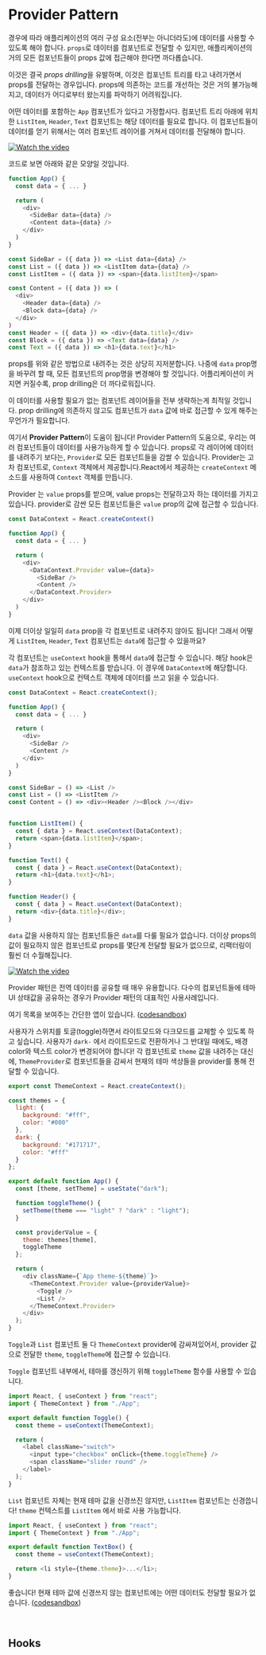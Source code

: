 # Provider Pattern

경우에 따라 애플리케이션의 여러 구성 요소(전부는 아니더라도)에 데이터를 사용할 수 있도록 해야 합니다. `props`로 데이터를 컴포넌트로 전달할 수 있지만, 애플리케이션의 거의 모든 컴포넌트들이 props 값에 접근해야 한다면 까다롭습니다.

이것은 결국 *props drilling*을 유발하며, 이것은 컴포넌트 트리를 타고 내려가면서 props를 전달하는 경우입니다. props에 의존하는 코드를 개선하는 것은 거의 불가능해지고, 데이터가 어디로부터 왔는지를 파악하기 어려워집니다.

어떤 데이터를 포함하는 `App` 컴포넌트가 있다고 가정합시다. 컴포넌트 트리 아래에 위치한 `ListItem`, `Header`, `Text` 컴포넌트는 해당 데이터를 필요로 합니다. 이 컴포넌트들이 데이터를 얻기 위해서는 여러 컴포넌트 레이어를 거쳐서 데이터를 전달해야 합니다.

[![Watch the video](./images/preview01.png)](https://res.cloudinary.com/ddxwdqwkr/video/upload/v1609056518/patterns.dev/jspat-48_jxmuyy.mp4)

코드로 보면 아래와 같은 모양일 것입니다.
```js
function App() {
  const data = { ... }

  return (
    <div>
      <SideBar data={data} />
      <Content data={data} />
    </div>
  )
}

const SideBar = ({ data }) => <List data={data} />
const List = ({ data }) => <ListItem data={data} />
const ListItem = ({ data }) => <span>{data.listItem}</span>

const Content = ({ data }) => (
  <div>
    <Header data={data} />
    <Block data={data} />
  </div>
)
const Header = ({ data }) => <div>{data.title}</div>
const Block = ({ data }) => <Text data={data} />
const Text = ({ data }) => <h1>{data.text}</h1>
```

props를 위와 같은 방법으로 내려주는 것은 상당히 지저분합니다. 나중에 `data` prop명을 바꾸려 할 때, 모든 컴포넌트의 prop명을 변경해야 할 것입니다. 어플리케이션이 커지면 커질수록, prop drilling은 더 까다로워집니다.

이 데이터를 사용할 필요가 없는 컴포넌트 레이어들을 전부 생략하는게 최적일 것입니다.  prop drilling에 의존하지 않고도 컴포넌트가 `data` 값에 바로 접근할 수 있게 해주는 무언가가 필요합니다.

여기서 **Provider Pattern**이 도움이 됩니다! Provider Pattern의 도움으로, 우리는 여러 컴포넌트들이 데이터를 사용가능하게 할 수 있습니다. props로 각 레이어에 데이터를 내려주기 보다는, `Provider`로 모든 컴포넌트들을 감쌀 수 있습니다. Provider는 고차 컴포넌트로, `Context` 객체에서 제공합니다.React에서 제공하는 `createContext` 메소드를 사용하여  `Context` 객체를 만듭니다.

Provider 는 `value` props를 받으며, value props는 전달하고자 하는 데이터를 가지고 있습니다. provider로 감싼 모든 컴포넌트들은 `value` prop의 값에 접근할 수 있습니다.

```js
const DataContext = React.createContext()

function App() {
  const data = { ... }

  return (
    <div>
      <DataContext.Provider value={data}>
        <SideBar />
        <Content />
      </DataContext.Provider>
    </div>
  )
}
```

이제 더이상 일일히 `data` prop을 각 컴포넌트로 내려주지 않아도 됩니다! 그래서 어떻게 `ListItem`, `Header`, `Text` 컴포넌트는 `data`에 접근할 수 있을까요?

각 컴포넌트는 `useContext` hook을 통해서 `data`에 접근할 수 있습니다. 해당 hook은 `data`가 참조하고 있는 컨텍스트를 받습니다. 이 경우에 `DataContext`에 해당합니다. `useContext` hook으로 컨텍스트 객체에 데이터를 쓰고 읽을 수 있습니다.

```js
const DataContext = React.createContext();

function App() {
  const data = { ... }

  return (
    <div>
      <SideBar />
      <Content />
    </div>
  )
}

const SideBar = () => <List />
const List = () => <ListItem />
const Content = () => <div><Header /><Block /></div>


function ListItem() {
  const { data } = React.useContext(DataContext);
  return <span>{data.listItem}</span>;
}

function Text() {
  const { data } = React.useContext(DataContext);
  return <h1>{data.text}</h1>;
}

function Header() {
  const { data } = React.useContext(DataContext);
  return <div>{data.title}</div>;
}
```

`data` 값을 사용하지 않는 컴포넌트들은 `data`를 다룰 필요가 없습니다. 더이상 props의 값이 필요하지 않은 컴포넌트로 props를 몇단계 전달할 필요가 없으므로, 리팩터링이 훨씬 더 수월해집니다.

[![Watch the video](./images/preview02.png)](https://res.cloudinary.com/ddxwdqwkr/video/upload/v1609056519/patterns.dev/jspat-49_ksvtl8.mp4)

Provider 패턴은 전역 데이터를 공유할 때 매우 유용합니다. 다수의 컴포넌트들에 테마 UI 상태값을 공유하는 경우가 Provider 패턴의 대표적인 사용사례입니다.

여기 목록을 보여주는 간단한 앱이 있습니다. ([codesandbox](https://codesandbox.io/s/provider-1-ifz3w?from-embed=&file=/src/index.js))

사용자가 스위치를 토글(toggle)하면서 라이트모드와 다크모드를 교체할 수 있도록 하고 싶습니다. 사용자가 `dark-` 에서 라이트모드로 전환하거나 그 반대일 때에도, 배경 color와 텍스트 color가 변경되어야 합니다! 각 컴포넌트로 `theme` 값을 내려주는 대신에, `ThemeProvider`로 컴포넌트들을 감싸서 현재의 테마 색상들을 provider를 통해 전달할 수 있습니다.

```js
export const ThemeContext = React.createContext();

const themes = {
  light: {
    background: "#fff",
    color: "#000"
  },
  dark: {
    background: "#171717",
    color: "#fff"
  }
};

export default function App() {
  const [theme, setTheme] = useState("dark");

  function toggleTheme() {
    setTheme(theme === "light" ? "dark" : "light");
  }

  const providerValue = {
    theme: themes[theme],
    toggleTheme
  };

  return (
    <div className={`App theme-${theme}`}>
      <ThemeContext.Provider value={providerValue}>
        <Toggle />
        <List />
      </ThemeContext.Provider>
    </div>
  );
}
```

`Toggle`과 `List` 컴포넌트 둘 다 `ThemeContext` provider에 감싸져있어서, provider 값으로 전달한 `theme`, `toggleTheme`에 접근할 수 있습니다.

`Toggle` 컴포넌트 내부에서, 테마를 갱신하기 위해 `toggleTheme` 함수를 사용할 수 있습니다.

```js
import React, { useContext } from "react";
import { ThemeContext } from "./App";

export default function Toggle() {
  const theme = useContext(ThemeContext);

  return (
    <label className="switch">
      <input type="checkbox" onClick={theme.toggleTheme} />
      <span className="slider round" />
    </label>
  );
}
```

`List` 컴포넌트 자체는 현재 테마 값을 신경쓰진 않지만, `ListItem` 컴포넌트는 신경씁니다! `theme` 컨텍스트를 `ListItem` 에서 바로 사용 가능합니다.

```js
import React, { useContext } from "react";
import { ThemeContext } from "./App";

export default function TextBox() {
  const theme = useContext(ThemeContext);

  return <li style={theme.theme}>...</li>;
}
```

좋습니다! 현재 테마 값에 신경쓰지 않는 컴포넌트에는 어떤 데이터도 전달할 필요가 없습니다. ([codesandbox](https://codesandbox.io/s/provider-2-9djpl?from-embed))

<br />

## Hooks